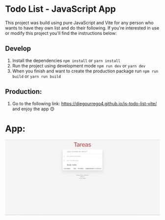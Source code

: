 # Todo List - JavaScript App

This project was build using pure JavaScript and Vite for any person who wants to have they own list and do their following.
If you're interested in use or modify this project you'll find the instructions below:

## Develop

1. Install the dependencies `npm install` or `yarn install`
2. Run the project using development mode `npm run dev` or `yarn dev`
3. When you finish and want to create the production package run `npm run build` or `yarn run build`

## Production:

1. Go to the following link: https://diegourrego4.github.io/js-todo-list-vite/ and enjoy the app 😊

# App:

![App](./app.png)
